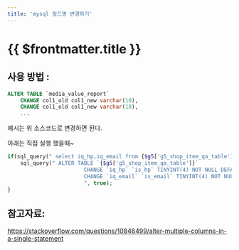 ```yaml
---
title: 'mysql 필드명 변경하기'
---
```


# {{ $frontmatter.title }}


## 사용 방법 : 

```sql
ALTER TABLE `media_value_report` 
    CHANGE col1_old col1_new varchar(10),
    CHANGE col1_old col1_new varchar(10),
    ...
```

예시는 위 소스코드로 변경하면 된다.

 

아래는 직접 실행 했을때~

```php
if(sql_query(" select iq_hp,iq_email from {$g5['g5_shop_item_qa_table']} limit 1", false)) {
    sql_query(" ALTER TABLE `{$g5['g5_shop_item_qa_table']}` 
                        CHANGE `iq_hp` `is_hp` TINYINT(4) NOT NULL DEFAULT '0', 
                        CHANGE `iq_email` `is_email` TINYINT(4) NOT NULL DEFAULT '0'
                        ", true);
}​

```


## 참고자료:

https://stackoverflow.com/questions/10846499/alter-multiple-columns-in-a-single-statement